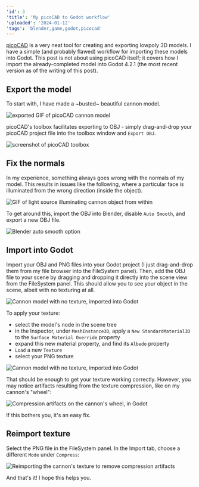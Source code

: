 ```yaml
---
'id': 3
'title': 'My picoCAD to Godot workflow'
'uploaded': '2024-01-12'
'tags': 'blender,game,godot,picocad'
---
```


[picoCAD](https://johanpeitz.itch.io/picocad) is a very neat tool for creating and exporting lowpoly 3D models. I have a simple (and probably flawed) workflow for importing these models into Godot. This post is not about using picoCAD itself; it covers how I import the already-completed model into Godot 4.2.1 (the most recent version as of the writing of this post).

## Export the model

To start with, I have made a ~busted~ beautiful cannon model.

![exported GIF of picoCAD cannon model](/3/cannon.gif)

picoCAD's toolbox facilitates exporting to OBJ - simply drag-and-drop your picoCAD project file into the toolbox window and `Export OBJ`.

![screenshot of picoCAD toolbox](/3/picocad_toolbox.png)

## Fix the normals

In my experience, something always goes wrong with the normals of my model. This results in issues like the following, where a particular face is illuminated from the wrong direction (inside the object).

![GIF of light source illuminating cannon object from within](/3/normals_bugged.gif)

To get around this, import the OBJ into Blender, disable `Auto Smooth`, and export a new OBJ file.

![Blender auto smooth option](/3/blender_auto_smooth.png)

## Import into Godot

Import your OBJ and PNG files into your Godot project (I just drag-and-drop them from my file browser into the FileSystem panel). Then, add the OBJ file to your scene by dragging and dropping it directly into the scene view from the FileSystem panel. This should allow you to see your object in the scene, albeit with no texturing at all.

![Cannon model with no texture, imported into Godot](/3/cannon_godot_no_texture.png)

To apply your texture:

- select the model's node in the scene tree
- in the Inspector, under `MeshInstance3D`, apply a `New StandardMaterial3D` to the `Surface Material Override` property
- expand this new material property, and find its `Albedo` property
- `Load` a new `Texture`
- select your PNG texture

![Cannon model with no texture, imported into Godot](/3/godot_apply_texture.png)

That should be enough to get your texture working correctly. However, you may notice artifacts resulting from the texture compression, like on my cannon's "wheel":

![Compression artifacts on the cannon's wheel, in Godot](/3/godot_cannon_wheel_artifacts.png)

If this bothers you, it's an easy fix.

## Reimport texture

Select the PNG file in the FileSystem panel. In the Import tab, choose a different `Mode` under `Compress`:

![Reimporting the cannon's texture to remove compression artifacts](/3/godot_texture_reimport.png)

And that's it! I hope this helps you.
